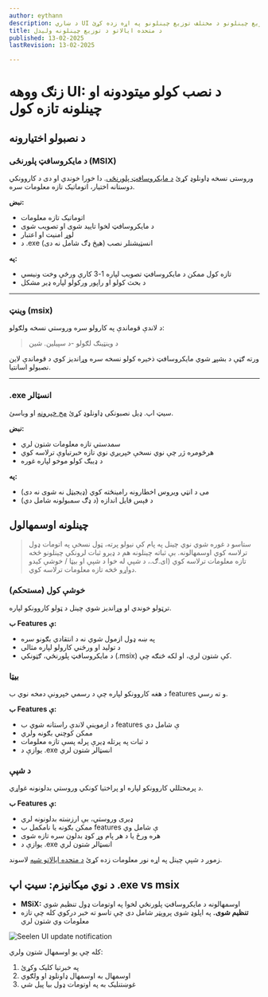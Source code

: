 ```yaml
---
author: eythann
description: د ښاري UI لپاره د شته توزیع چینلونو د مختلف توزیع چینلونو په اړه زده کړئ
title: د متحده ایالاتو د توزیع چینلونه وليدل
published: 13-02-2025
lastRevision: 13-02-2025

---
```


# زنګ ووهه UI: د نصب کولو میتودونه او چینلونه تازه کول

## د نصبولو اختیارونه

### د مایکروسافټ پلورنځی (MSIX)

وروستی نسخه ډاونلوډ کړئ
[د مایکروسافټ پلورنځی](https://www.microsoft.com/store). دا خورا خوندي او دی
 د کاروونکي دوستانه اختیار، اتوماتیک تازه معلومات سره.

**نبض:**

* اتوماتیک تازه معلومات
* د مایکروسافټ لخوا تایید شوی او تصویب شوی
* لوړ امنیت او اعتبار
* د .exe انسټیشنلر نصب (هیڅ ډګ شامل نه دی)

**په:**

* تازه کول ممکن د مایکروسافټ تصویب لپاره 1-3 کاري ورځې وخت ونیسي
* د بحث کولو او راپور ورکولو لپاره ډیر مشکل

***

### وینټ (msix)

د لاندې قوماندې په کارولو سره وروستي نسخه ولګولو:

> د وینټینګ لګولو -د سپیلین. شین

ورته ګټې د بشپړ شوي مایکروسافټ ذخیره کولو نسخه سره وړاندیز کوي
 د قوماندې لاین نصبولو اسانتیا.

***

### .exe انسټالر

سیټ اپ. ډیل نصبونکی ډاونلوډ کړئ
[مخ خپرونه](https://github.com/eythaann/Seelen-UI/releases) او وباسئ.

**نبض:**

* سمدستي تازه معلومات شتون لري
* هرڅومره ژر چې نوي نسخې خپریږي نوي تازه خبرتیاوې ترلاسه کوي
* د ډیبګ کولو موخو لپاره غوره

**په:**

* می د انټي ویروس اخطارونه رامینځته کوي (ډیجیټل نه شوی نه دی)
* د فېس فایل اندازه (د ډګ سمبولونه شامل دي)

## چینلونه اوسمهالول

> ستاسو د غوره شوي نوي چینل په پام کې نیولو پرته، ټول نسخې په اتومات ډول ترلاسه کوي
>  اوسمهالونه. بې ثباته چینلونه هم د ډیرو ثبات لرونکي چینلونو څخه تازه معلومات ترلاسه کوي
>  (ای.ګ.، د شپې له خوا د شپې او بیټا / خوشې کیدو دواړو څخه تازه معلومات ترلاسه کوي.

### خوشې کول (مستحکم)

ترټولو خوندي او وړاندیز شوي چینل د ټولو کاروونکو لپاره.

**ب Features ې:**

* په ښه ډول ازمول شوي نه د انتقادي بګونو سره
* د تولید او ورځني کارولو لپاره مثالی
* د مایکروسافټ پلورنځي، ګټونکي (.msix) کې شتون لري، او لکه څنګه چې.

### بیټا

د هغه کاروونکو لپاره چې د رسمي خپرونې دمخه نوي ب features و ته رسي.

**ب Features ې:**

* د ازموینې لاندې راستانه شوي ب features ې شامل دي
* ممکن کوچني بګونه ولري
* د ثبات په پرتله ډیرې پرله پسې تازه معلومات
* یوازې د .exe انسټالر شتون لري

### د شپې

د پرمختللي کاروونکو لپاره او پراختیا کونکي وروستي بدلونونه غواړي.

**ب Features ې:**

* ډیری وروستي، بې ارزښته بدلونونه لري
* ممکن بګونه یا نامکمل ب features ې شامل وي
* هره ورځ یا د هر پام وړ کوډ بدلون سره تازه شوی
* یوازې د .exe انسټالر شتون لري

زموږ د شپې چینل په اړه نور معلومات زده کړئ
[د متحده ایالاتو شپه](https://seelen.io/blog/nightly) لاسوند.

## د نوي میکانیزم: سیټ اپ .exe vs msix

* **MSiX:** اوسمهالونه د مایکروسافټ پلورنځي لخوا په اوتومات ډول تنظیم شوي
* **تنظیم شوی.** په اپلوډ شوی پروپټر شامل دی چې تاسو ته خبر درکوي کله چې تازه معلومات وي
   شتون لري

![Seelen UI update notification](https://github.com/Seelen-Inc/slu-blog/blob/master/blog/seelen-ui-distribution-channels/image.png?raw=true)

کله چې یو اوسمهال شتون ولري:

1. په خبرتیا کلیک وکړئ
2. اوسمهال به اوسمهال ډاونلوډ او ولګوي
3. غوښتنلیک به په اوتومات ډول بیا پیل شي
